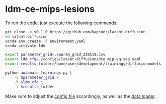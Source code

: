 # ldm-ce-mips-lesions

To run the code, just execute the following commands:

```bash
git clone -b v0.1.0 https://github.com/kapsner/latent-diffusion
cd latent-diffusion
conda env create -f environment.yaml
conda activate ldm

export parameter_grid=./param_grid_230119.csv
export ldm_cfg=./configs/latent-diffusion/dce_mip-vq-seg.yaml
export results_folder=/home/user/development/trainings/diffusionmodels

python automate_learnings.py \
    -c $parameter_grid \
    -b $ldm_cfg \
    -l $results_folder
```

Make sure to adjust the [config file](configs/latent-diffusion/dce_mip-vq-seg.yaml) accordingly, as well as the [data loader](https://github.com/kapsner/latent-diffusion/blob/main/ldm/data/dce_mip.py).
